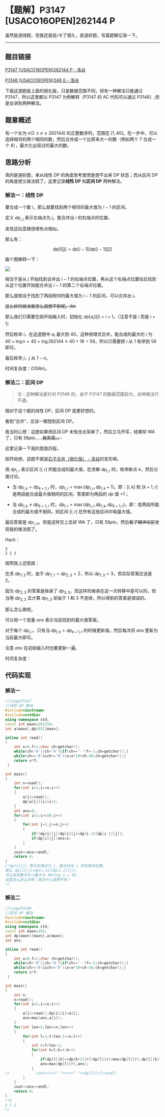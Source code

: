 # 【题解】P3147 [USACO16OPEN]262144 P

虽然是道绿题，但我还是挂/卡了很久，是道好题，写篇题解记录一下。

---

## 题目链接

[P3147 [USACO16OPEN]262144 P - 洛谷](https://www.luogu.com.cn/problem/P3147)

[P3146 [USACO16OPEN]248 G - 洛谷](https://www.luogu.com.cn/problem/P3146)

下面这道题是上面的弱化版，只是数据范围不同，但有一种解法只能通过 P3147，所以这里都以 P3147 为例解释（P3147 的 AC 代码可以通过 P3146）,但是会讲到两种解法。

## 题意概述

有一个长为 $n(2 \le n \le 262144)$ 的正整数序列，范围在 $[1,40]$。在一步中，可以选择相邻的两个相同的数，然后合并成一个比原来大一的数（例如两个 $7$ 合成一个 $8$），最大化出现过的最大的数。

## 思路分析

真的是道妙题，单从线性 DP 的角度思考我愣是想不出来 DP 状态；而从区间 DP 的角度想又做法假了。这里记录**线性 DP** 和**区间 DP** 两种解法。

### 解法一：线性 DP

要合成一个数 $i$，那么就要找到两个相邻的最大值为 $i-1$ 的区间。

定义 $dp_{i,j}$ 表示左端点为 $j$，能合并出 $i$ 的右端点的位置。

发现这玩意跟倍增有点相似。

那么有：

$$
dp[i][j]=dp[i-1][dp[i-1][j]]
$$

画个图解释一下：

![](https://cdn.luogu.com.cn/upload/image_hosting/1xiw17nm.png)

相当于是从 $j$ 开始找到合并出 $i-1$ 的右端点位置，再从这个右端点位置往后找到从这个位置开始能合并出 $i-1$ 的第二个右端点位置。

那么就相当于找到了两段相邻的最大值为 $i-1$ 的区间，可以合并出 $i$。

~~这么妙的做法我怎么就想不到呢。/kk~~

那么我们只需要在刚开始输入时，初始化 $dp[a_i][i]=i+1$。（注意不是 $i$ 而是 $i+1$）

然后枚举 $i$，在这道题中 $a_i$ 最大到 $40$，这种倍增式合并，能合成的最大的 $i$ 为 $40+ \log n=40+ \log 262144 \approx 40+18=58$，所以只需要把 $i$ 从 $1$ 枚举到 $58$ 即可。

最后枚举 $j$，$j$ 从 $1-n$。

时间复杂度：$O(58 n)$。

### 解法二：区间 DP

> 注：这种解法是针对 P3146 的，由于 P3147 的数据范围较大，此种做法行不通。

相对于这个题的线性 DP，区间 DP 是更好想的。

看到“合并”，应该一眼想到区间 DP。

我当时心想：这题如果用区间 DP 未免也太简单了，然后立马开写，结果却 WA 了，只有 $58pts$……~~我真菜。。~~

这里记录一下我的思路历程。

刚开始想，这题不就是[石子合并（弱化版） - 洛谷](https://www.luogu.com.cn/problem/P1775)的变形嘛。

用 $dp_{l,r}$ 表示区间 $[l,r]$ 所能合成的最大值，在求解 $dp_{l,r}$ 时，枚举断点 $k$，然后分类讨论。

- 当 $dp_{l,k}=dp_{k+1,r}$ 时，$dp_{l,r}=\max(dp_{l,r},dp_{l,k}+1)$。即：$[l,k]$ 和 $[k+1,r]$ 是两段能合成最大值相同的区间，答案即为两段的 $dp$ 值 $+1$；

- 当 $dp_{l,k} \ne dp_{k+1,r}$ 时，$dp_{l,r}=\max(dp_{l,r},dp_{l,k},dp_{k+1,r})$。即：若两段所能合成的最大值不相同，则区间 $[l,r]$ 在所有这些区间中取最大值。

最后答案是 $dp_{1,n}$。但是这样交上去却 WA 了，只有 $58pts$，然后~~看了眼评论区~~发现我的做法假了。

Hack：

```
3
2 1 2
```

按照我上述思路：

在求 $dp_{1,3}$ 时，由于 $dp_{1,1}=dp_{2,3}=2$，所以 $dp_{1,3}=3$，但实际答案应该是 $2$。

因为 $dp_{2,3}$ 的答案是继承了 $dp_{3,3}$，而这样的继承在这一次转移中是可以的，但当用 $dp_{2,3}$ 去计算 $dp_{1,3}$ 却由于 $1$ 和 $3$ 不连续，所以得到的答案是错误的。

那么怎么做呢。

可以用一个变量 $ans$ 表示当前找到的最大值答案。

对于每个 $dp_{l,r}$，只有当 $dp_{l,k}=dp_{k+1,r}$ 的时候更新值，然后每次将 $ans$ 更新为当前最大即可。

注意 $ans$ 在初始输入时也要更新一遍。

时间复杂度：

## 代码实现

### 解法一

```cpp
//luoguP3147
//线性 DP 解法 
#include<iostream>
#include<cstdio>
using namespace std;
const int maxn=262150;
int a[maxn],dp[65][maxn];

inline int read()
{
    int x=0,f=1;char ch=getchar();
    while(ch<'0'||ch>'9'){if(ch=='-')f=-1;ch=getchar();}
    while(ch>='0'&&ch<='9'){x=x*10+ch-48;ch=getchar();}
    return x*f;
 } 

int main()
{
    int n=read();
    for(int i=1;i<=n;i++)
    {
        a[i]=read();
        dp[a[i]][i]=i+1;
    }
    int ans=0;
    for(int i=2;i<=58;i++)
    {
        for(int j=1;j<=n;j++)
        {
            if(!dp[i][j])dp[i][j]=dp[i-1][dp[i-1][j]];
            if(dp[i][j])ans=i;
        }
    }
    cout<<ans<<endl;
    return 0; 
}
/*dp[i][j] 表示左端点为 j，能合并出 i 的右端点位置。 
那么 dp[i][j]=dp[i-1][dp[i-1][j]].
可以发现数字大小最大为 40+log n = 58.
这题怎么这么妙啊！我为什么就想不到！ 
*/ 
```

### 解法二

```cpp
//luoguP3146
//区间 DP 解法
#include<iostream>
#include<cstdio>
using namespace std;
const int maxn=255;
int dp[maxn][maxn],a[maxn];
int ans;

inline int read()
{
    int x=0,f=1;char ch=getchar();
    while(ch<'0'||ch>'9'){if(ch=='-')f=-1;ch=getchar();}
    while(ch>='0'&&ch<='9'){x=x*10+ch-48;ch=getchar();}
    return x*f;
 } 

int main()
{
    int n;
    n=read();
    for(int i=1;i<=n;i++)
    {
        a[i]=read();dp[i][i]=a[i];
        ans=max(ans,a[i]);
    }
    for(int len=2;len<=n;len++)
    {
        for(int l=1;l+len-1<=n;l++)
        {
            int r=l+len-1;
            for(int k=l;k<r;k++)
            {
                if(dp[l][k]==dp[k+1][r])dp[l][r]=max(dp[l][r],dp[l][k]+1);
                ans=max(dp[l][r],ans);
            }
//            cout<<l<<" "<<r<<" "<<dp[l][r]<<endl; 
        }
    }
    cout<<ans<<endl;
    return 0;
}
/*3
2 1 2
*/
```
